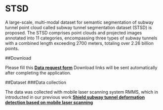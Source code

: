 # STSD
A large-scale, multi-modal dataset for semantic segmentation of subway tunnel point cloud called subway tunnel segmentation dataset (STSD) is proposed. The STSD comprises point clouds and projected images annotated into 11 categories, encompassing three types of subway tunnels with a combined length exceeding 2700 meters, totaling over 2.26 billion points.

##Download

Please fill this [**Data request form**]([https://forms.gle/HswKqzUWRuG4UQMZ6](https://docs.google.com/forms/d/1TJChwoanKUs9qZhckt_v5rv9QElYH0Dfx-_aD5ofsEQ/edit)https://docs.google.com/forms/d/1TJChwoanKUs9qZhckt_v5rv9QElYH0Dfx-_aD5ofsEQ/edit) 
Download links will be sent automatically after completing the application.

##Dataset
###Data collection

The data was collected with mobile laser scanning system RMMS, which in introducted in our previous work [**Shield subway tunnel deformation detection based on mobile laser scanning**](https://www.sciencedirect.com/science/article/pii/S0926580518309737) 


